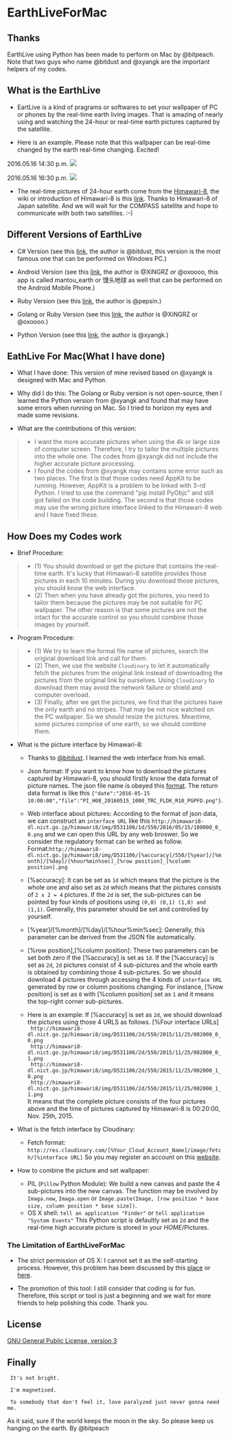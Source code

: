 # EarthLiveForMac

## Thanks
EarthLive using Python has been made to perform on Mac by @bitpeach. Note that two guys who name @bitdust and @xyangk are the important helpers of my codes.

## What is the EarthLive
* EartLive is a kind of pragrams or softwares to set your wallpaper of PC or phones by the real-time earth living images. That is amazing of nearly using and watching the 24-hour or real-time earth pictures captured by the satellite.

* Here is an example. Please note that this wallpaper can be real-time changed by the earth real-time changing. Excited!

2016.05.16 14:30 p.m.
![](https://github.com/bitpeach/EarthLiveForMac/blob/master/Example%201%20%5BEarthLive%20is%20used%20in%20Wallpaper%5D.png)

2016.05.16 16:30 p.m.
![](https://github.com/bitpeach/EarthLiveForMac/blob/master/Example%202%20%5BEarthLive%20is%20used%20in%20Wallpaper%5D.png)

* The real-time pictures of 24-hour earth come from the [Himawari-8](http://himawari8.nict.go.jp), the wiki or introduction of Himawari-8 is this [link](https://en.wikipedia.org/wiki/Himawari_8). Thanks to Himawari-8 of Japan satellite. And we will wait for the COMPASS satellite and hope to communicate with both two satellites. :-)


## Different Versions of EarthLive
* C# Version (see this [link](https://github.com/bitdust/EarthLiveSharp), the author is @bitdust, this version is the most famous one that can be performed on Windows PC.)

* Android Version (see this [link](https://github.com/oxoooo/earth), the author is @XiNGRZ or @oxoooo, this app is called mantou_earth or 馒头地球 as well that can be performed on the Android Mobile Phone.)

* Ruby Version (see this [link](https://gist.github.com/pepsin/2332ef243e3285ca68c6), the author is @pepsin.)

* Golang or Ruby Version (see this [link](https://github.com/oxoooo/mantou_earth), the author is @XiNGRZ or @oxoooo.)

* Python Version (see this [link](https://github.com/xyangk/EarthLiveSharp), the author is @xyangk.)


## EathLive For Mac(What I have done)
* What I have done: This version of mine revised based on @xyangk is designed with Mac and Python.

* Why did I do this: The Golang or Ruby version is not open-source, then I learned the Python version from @xyangk and found that may have some errors when running on Mac. So I tried to horizon my eyes and made some revisions.

* What are the contributions of this version:
>* I want the more accurate pictures when using the 4k or large size of computer screen. Therefore, I try to tailor the multiple pictures into the whole one. The codes from @xyangk did not include the higher accurate picture processing.
>* I found the codes from @xyangk may contains some error such as two places. The first is that those codes need AppKit to be running. However, AppKit is a problem to be linked with 3-rd Python. I tried to use the command "pip install PyObjc" and still got failed on the code building. The second is that those codes may use the wrong picture interface linked to the Himawari-8 web and I have fixed these.


## How Does my Codes work
* Brief Procedure:
>* (1) You should download or get the picture that contains the real-time earth. It's lucky that Himawari-8 satellite provides those pictures in each 10 minutes. During you download those pictures, you should know the web interface.
>* (2) Then when you have already got the pictures, you need to tailor them because the pictures may be not suitable for PC wallpaper. The other reason is that some pictures are not the intact for the accurate control so you should combine those images by yourself. 

* Program Procedure:
>* (1) We try to learn the formal file name of pictures, search the original download link and call for them.
>* (2) Then, we use the website `Cloudinary` to let it automatically fetch the pictures from the original link instead of downloading the pictures from the original link by ourselves. Using `Cloudinary` to download them may avoid the network failure or shield and computer overload.
>* (3) Finally, after we get the pictures, we find that the pictures have the only earth and no stripes. That may be not nice watched on the PC wallpaper. So we should resize the pictures. Meantime, some pictures comprise of one earth, so we should combine them. 

* What is the picture interface by Himawari-8:
  * Thanks to [@bitdust](https://github.com/bitdust/EarthLiveSharp). I learned the web interface from his email.

  * Json format: If you want to know how to download the pictures captured by Himawari-8, you should firstly know the data format of picture names. The json file name is obeyed this [format](http://himawari8.nict.go.jp/img/D531106/latest.json). The return data format is like this `{"date":"2016-05-15 10:00:00","file":"PI_H08_20160515_1000_TRC_FLDK_R10_PGPFD.png"}`.
  
  * Web interface about pictures: According to the format of json data, we can construct an `interface URL` like this `http://himawari8-dl.nict.go.jp/himawari8/img/D531106/1d/550/2016/05/15/100000_0_0.png` and we can open this URL by any web broswer. So we consider the regulatory format can be writed as follow.
  </br>Format:`http://himawari8-dl.nict.go.jp/himawari8/img/D531106/[%accuracy]/550/[%year]/[%month]/[%day]/[%hour%min%sec]_[%row position]_[%column position].png`
  
  * [%accuracy]: It can be set as `1d` which means that the picture is the whole one and also set as `2d` which means that the pictures consists of `2 x 2 = 4` pictures. If the `2d` is set, the sub-pictures can be pointed by four kinds of positions using `(0,0) (0,1) (1,0) and (1,1)`. Generally, this parameter should be set and controlled by yourself.

  * [%year]/[%month]/[%day]/[%hour%min%sec]: Generally, this parameter can be derived from the JSON file automatically.
  
  * [%row position],[%column position]: These two parameters can be set both zero if the [%accuracy] is set as `1d`. If the [%accuracy] is set as `2d`, `2d` pictures consist of 4 sub-pictures and the whole earth is obtained by combining those 4 sub-pictures. So we should download 4 pictures through accessing the 4 kinds of `interface URL` generated by row or column positions changing. For instance, [%row position] is set as `0` with [%column position] set as `1` and it means the top-right corner sub-pictures.

  * Here is an example: If [%accuracy] is set as `2d`, we should download the pictures using those 4 URLS as follows.
  [%Four interface URLs]</br>
   ` http://himawari8-dl.nict.go.jp/himawari8/img/D531106/2d/550/2015/11/25/002000_0_0.png`</br>
   ` http://himawari8-dl.nict.go.jp/himawari8/img/D531106/2d/550/2015/11/25/002000_0_1.png`</br>
   ` http://himawari8-dl.nict.go.jp/himawari8/img/D531106/2d/550/2015/11/25/002000_1_0.png`</br>
   ` http://himawari8-dl.nict.go.jp/himawari8/img/D531106/2d/550/2015/11/25/002000_1_1.png`</br>
  It means that the complete picture consists of the four pictures above and the time of pictures captured by Himawari-8 is 00:20:00, Nov. 25th, 2015.

* What is the fetch interface by Cloudinary:
  * Fetch format:
  `http://res.cloudinary.com/[%Your_Cloud_Account_Name]/image/fetch/[%interface URL]`
  So you may register an account on this [website](http://cloudinary.com).

* How to combine the picture and set wallpaper:
  * PIL (`Pillow` Python Module): We build a new canvas and paste the 4 sub-pictures into the new canvas. The function may be involved by `Imaga.new`, `Imaga.open` or `Image.paste(Image, [row position * base size, column position * base size])`.
  * OS X shell: `tell an application "Finder"` or `tell application "System Events"`
  This Python script is defaultly set as `2d` and the real-time high accurate picture is stored in your $HOME$/Pictures.

### The Limitation of EarthLiveForMac
* The strict permission of OS X: I cannot set it as the self-starting process. However, this problem has been discussed by this [place](https://github.com/xyangk/EarthLiveSharp) or [here](http://stackoverflow.com/questions/6442364/running-script-upon-login-mac).

* The promotion of this tool: I still consider that coding is for fun. Therefore, this script or tool is just a beginning and we wait for more friends to help polishing this code. Thank you.


## License
[GNU General Public License, version 3](LICENSE)

## Finally
` It's not bright.`

` I'm magnetised.`

` To somebody that don't feel it, love paralyzed just never gonna need me.`

As it said, sure if the world keeps the moon in the sky. So please keep us hanging on the earth.
By @bitpeach
